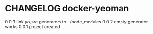 # CHANGELOG docker-yeoman

0.0.3 link yo_src generators to ../node_modules
0.0.2 empty generator works
0.0.1 project created

